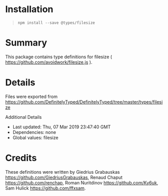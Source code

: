 # Installation
> `npm install --save @types/filesize`

# Summary
This package contains type definitions for filesize ( https://github.com/avoidwork/filesize.js ).

# Details
Files were exported from https://github.com/DefinitelyTyped/DefinitelyTyped/tree/master/types/filesize

Additional Details
 * Last updated: Thu, 07 Mar 2019 23:47:40 GMT
 * Dependencies: none
 * Global values: filesize

# Credits
These definitions were written by Giedrius Grabauskas <https://github.com/GiedriusGrabauskas>, Renaud Chaput <https://github.com/renchap>, Roman Nuritdinov <https://github.com/Ky6uk>, Sam Hulick <https://github.com/ffxsam>.
